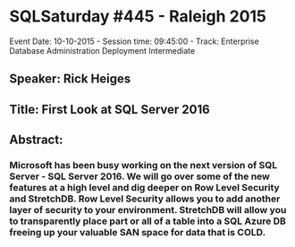 # SQLSaturday #445 - Raleigh 2015
Event Date: 10-10-2015 - Session time: 09:45:00 - Track: Enterprise Database Administration  Deployment Intermediate
## Speaker: Rick Heiges
## Title: First Look at SQL Server 2016
## Abstract:
### Microsoft has been busy working on the next version of SQL Server - SQL Server 2016.  We will go over some of the new features at a high level and dig deeper on Row Level Security and StretchDB.  Row Level Security allows you to add another layer of security to your environment.  StretchDB will allow you to transparently place part or all of a table into a SQL Azure DB freeing up your valuable SAN space for data that is COLD.
